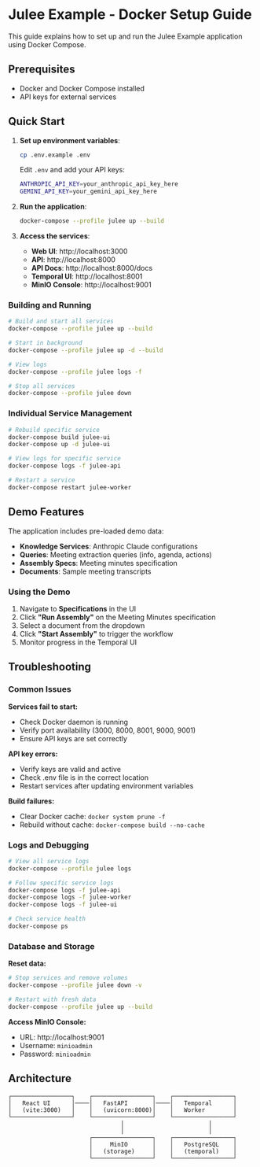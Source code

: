 # Julee Example - Docker Setup Guide

This guide explains how to set up and run the Julee Example application using Docker Compose.

## Prerequisites

- Docker and Docker Compose installed
- API keys for external services

## Quick Start

1. **Set up environment variables**:
   ```bash
   cp .env.example .env
   ```
   Edit `.env` and add your API keys:
   ```bash
   ANTHROPIC_API_KEY=your_anthropic_api_key_here
   GEMINI_API_KEY=your_gemini_api_key_here
   ```

2. **Run the application**:
   ```bash
   docker-compose --profile julee up --build
   ```

3. **Access the services**:
   - **Web UI**: http://localhost:3000
   - **API**: http://localhost:8000
   - **API Docs**: http://localhost:8000/docs
   - **Temporal UI**: http://localhost:8001
   - **MinIO Console**: http://localhost:9001

### Building and Running

```bash
# Build and start all services
docker-compose --profile julee up --build

# Start in background
docker-compose --profile julee up -d --build

# View logs
docker-compose --profile julee logs -f

# Stop all services
docker-compose --profile julee down
```

### Individual Service Management

```bash
# Rebuild specific service
docker-compose build julee-ui
docker-compose up -d julee-ui

# View logs for specific service
docker-compose logs -f julee-api

# Restart a service
docker-compose restart julee-worker
```

## Demo Features

The application includes pre-loaded demo data:

- **Knowledge Services**: Anthropic Claude configurations
- **Queries**: Meeting extraction queries (info, agenda, actions)
- **Assembly Specs**: Meeting minutes specification
- **Documents**: Sample meeting transcripts

### Using the Demo

1. Navigate to **Specifications** in the UI
2. Click **"Run Assembly"** on the Meeting Minutes specification
3. Select a document from the dropdown
4. Click **"Start Assembly"** to trigger the workflow
5. Monitor progress in the Temporal UI

## Troubleshooting

### Common Issues

**Services fail to start:**
- Check Docker daemon is running
- Verify port availability (3000, 8000, 8001, 9000, 9001)
- Ensure API keys are set correctly

**API key errors:**
- Verify keys are valid and active
- Check .env file is in the correct location
- Restart services after updating environment variables

**Build failures:**
- Clear Docker cache: `docker system prune -f`
- Rebuild without cache: `docker-compose build --no-cache`

### Logs and Debugging

```bash
# View all service logs
docker-compose --profile julee logs

# Follow specific service logs
docker-compose logs -f julee-api
docker-compose logs -f julee-worker
docker-compose logs -f julee-ui

# Check service health
docker-compose ps
```

### Database and Storage

**Reset data:**
```bash
# Stop services and remove volumes
docker-compose --profile julee down -v

# Restart with fresh data
docker-compose --profile julee up --build
```

**Access MinIO Console:**
- URL: http://localhost:9001
- Username: `minioadmin`
- Password: `minioadmin`

## Architecture

```
┌─────────────────┐    ┌─────────────────┐    ┌─────────────────┐
│   React UI      │────│   FastAPI       │────│   Temporal      │
│   (vite:3000)   │    │   (uvicorn:8000)│    │   Worker        │
└─────────────────┘    └─────────────────┘    └─────────────────┘
                                │                        │
                                │                        │
                       ┌─────────────────┐    ┌─────────────────┐
                       │     MinIO       │    │   PostgreSQL    │
                       │   (storage)     │    │   (temporal)    │
                       └─────────────────┘    └─────────────────┘
```
